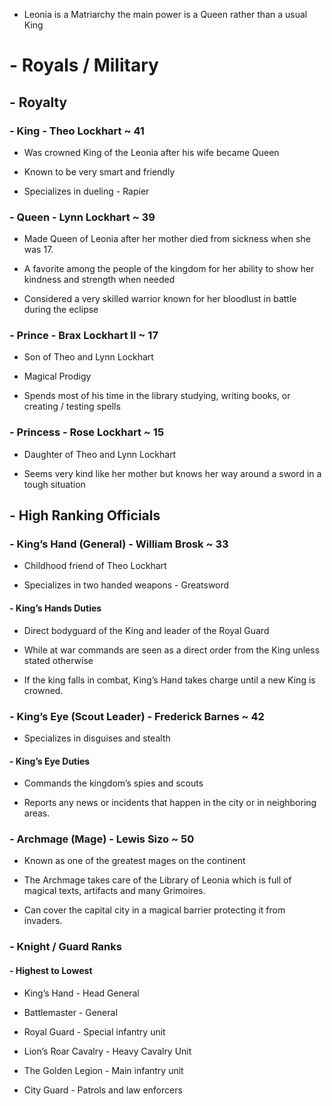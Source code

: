 - Leonia is a Matriarchy the main power is a Queen rather than a usual King 

# - Royals / Military

## - Royalty

### - King - Theo Lockhart ~ 41

- Was crowned King of the Leonia after his wife became Queen

- Known to be very smart and friendly

- Specializes in dueling - Rapier
### - Queen - Lynn Lockhart ~ 39

- Made Queen of Leonia after her mother died from sickness when she was 17.

- A favorite among the people of the kingdom for her ability to show her kindness and strength when needed 

- Considered a very skilled warrior known for her bloodlust in battle during the eclipse

### - Prince - Brax Lockhart II ~ 17

- Son of Theo and Lynn Lockhart

- Magical Prodigy 

- Spends most of his time in the library studying, writing books, or creating / testing spells

### - Princess - Rose Lockhart ~ 15

- Daughter of Theo and Lynn Lockhart

- Seems very kind like her mother but knows her way around a sword in a tough situation

## - High Ranking Officials

### - King’s Hand (General) - William Brosk ~ 33

- Childhood friend of Theo Lockhart

- Specializes in two handed weapons - Greatsword

#### - King’s Hands Duties

- Direct bodyguard of the King and leader of the Royal Guard

- While at war commands are seen as a direct order from the King unless stated otherwise

- If the king falls in combat, King’s Hand takes charge until a new King is crowned.

### - King’s Eye (Scout Leader) - Frederick Barnes ~ 42

- Specializes in disguises and stealth

#### - King’s Eye Duties

- Commands the kingdom’s spies and scouts

- Reports any news or incidents that happen in the city or in neighboring areas.

### - Archmage (Mage) - Lewis Sizo ~ 50

- Known as one of the greatest mages on the continent

- The Archmage takes care of the Library of Leonia which is full of magical texts, artifacts and many Grimoires. 

- Can cover the capital city in a magical barrier protecting it from invaders.

### - Knight / Guard Ranks

#### - Highest to Lowest

- King’s Hand - Head General

- Battlemaster - General

- Royal Guard - Special infantry unit

- Lion’s Roar Cavalry - Heavy Cavalry Unit

- The Golden Legion - Main infantry unit

- City Guard - Patrols and law enforcers